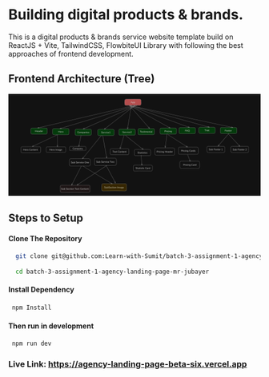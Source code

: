 # Building digital products & brands.

This is a digital products & brands service website template build on ReactJS + Vite, TailwindCSS, FlowbiteUI Library with following the best approaches of frontend development.

## Frontend Architecture (Tree)

![Architecture-image](./public/arch.png)

## Steps to Setup

#### Clone The Repository

```bash
  git clone git@github.com:Learn-with-Sumit/batch-3-assignment-1-agency-landing-page-mr-jubayer.git
```

```bash
  cd batch-3-assignment-1-agency-landing-page-mr-jubayer
```

#### Install Dependency

```bash
 npm Install
```

#### Then run in development

```bash
 npm run dev
```

### Live Link: https://agency-landing-page-beta-six.vercel.app
